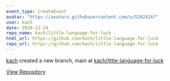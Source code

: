 ```yaml
---
event_type: CreateEvent
avatar: "https://avatars.githubusercontent.com/u/5202416?"
user: kach
date: 2020-11-24
repo_name: kach/little-language-for-luck
html_url: https://github.com/kach/little-language-for-luck
repo_url: https://github.com/kach/little-language-for-luck
---
```


<a href='https://github.com/kach' target='_blank'>kach</a> created a new branch, main at <a href='https://github.com/kach/little-language-for-luck' target='_blank'>kach/little-language-for-luck</a>

<a href='https://github.com/kach/little-language-for-luck' target='_blank'>View Repository</a>